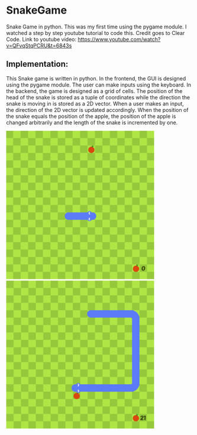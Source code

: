 # SnakeGame
Snake Game in python. This was my first time using the pygame module.
I watched a step by step youtube tutorial to code this.
Credit goes to Clear Code.
Link to youtube video:
https://www.youtube.com/watch?v=QFvqStqPCRU&t=6843s

## Implementation:
This Snake game is written in python. In the frontend, the GUI is designed using the pygame module. The user can make inputs using the keyboard. In the backend, the game is designed as a grid of cells. The position of the head of the snake is stored as a tuple of coordinates while the direction the snake is moving in is stored as a 2D vector. When a user makes an input, the direction of the 2D vector is updated accordingly. When the position of the snake equals the position of the apple, the position of the apple is changed arbitrarily and the length of the snake is incremented by one. 

<img src= "Screenshots/Screenshot_1.png" width=400>
<img src= "Screenshots/Screenshot_2.png" width=400>
